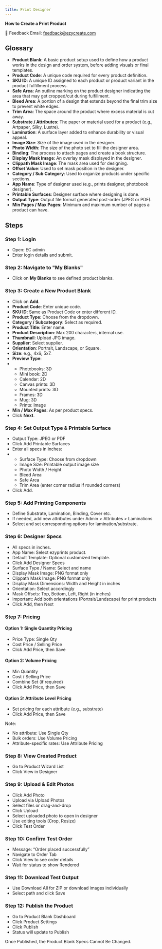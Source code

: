 ```yaml
---
title: Print Designer
---
```

**How to Create a Print Product**

[](https://admin.ezycreate.com/)📩 Feedback Email: [feedback@ezycreate.com](mailto:feedback@ezycreate.com)

## **Glossary**

* **Product Blank**: A basic product setup used to define how a product works in the design and order system, before adding visuals or final templates.
* **Product Code**: A unique code required for every product definition.
* **SKU ID**: A unique ID assigned to each product or product variant in the product fulfillment process.
* **Safe Area**: An outline marking on the product designer indicating the area that may get cropped/cut during fulfillment.
* **Bleed Area**: A portion of a design that extends beyond the final trim size to prevent white edges.
* **Trim Area**: The space around the product where excess material is cut away.
* **Substrate / Attributes**: The paper or material used for a product (e.g., Artpaper, Silky, Lustre).
* **Lamination**: A surface layer added to enhance durability or visual appeal.
* **Image Size**: Size of the image used in the designer.
* **Photo Width**: The size of the photo set to fill the designer area.
* **Binding**: The process to attach pages and create a book structure.
* **Display Mask Image**: An overlay mask displayed in the designer.
* **Clippath Mask Image**: The mask area used for designing.
* **Offset Value**: Used to set mask position in the designer.
* **Category / Sub Category**: Used to organize products under specific sections.
* **App Name**: Type of designer used (e.g., prints designer, photobook designer).
* **Printable Surfaces**: Designer surface where designing is done.
* **Output Type**: Output file format generated post-order (JPEG or PDF).
* **Min Pages / Max Pages**: Minimum and maximum number of pages a product can have.

## **Steps**

### **Step 1: Login**

* Open: EC admin
* Enter login details and submit.

### **Step 2: Navigate to "My Blanks"**

* Click on **My Blanks** to see defined product blanks.

### **Step 3: Create a New Product Blank**

* Click on **Add**.
* **Product Code**: Enter unique code.
* **SKU ID**: Same as Product Code or enter different ID.
* **Product Type**: Choose from the dropdown.
* **Category / Subcategory**: Select as required.
* **Product Title**: Enter name.
* **Product Description**: Max 200 characters, internal use.
* **Thumbnail**: Upload JPG image.
* **Supplier**: Select supplier.
* **Orientation**: Portrait, Landscape, or Square.
* **Size**: e.g., 4x6, 5x7.
* **Preview Type**:
* * Photobooks: 3D
  * Mini book: 2D
  * Calendar: 2D
  * Canvas prints: 3D
  * Mounted prints: 3D
  * Frames: 3D
  * Mug: 3D
  * Prints: Image
* **Min / Max Pages**: As per product specs.
* Click **Next**.

### **Step 4: Set Output Type & Printable Surface**

* Output Type: JPEG or PDF
* Click Add Printable Surfaces
* Enter all specs in inches:
* * Surface Type: Choose from dropdown
  * Image Size: Printable output image size
  * Photo Width / Height
  * Bleed Area
  * Safe Area
  * Trim Area (enter corner radius if rounded corners)
* Click Add.

### Step 5: Add **Printing Components**

* Define Substrate, Lamination, Binding, Cover etc.
* If needed, add new attributes under Admin > Attributes > Laminations
* Select and set corresponding options for lamination/substrate.

### **Step 6: Designer Specs**

* All specs in inches.
* App Name: Select ezyprints product.
* Default Template: Optional customized template.
* Click Add Designer Specs
* Surface Type / Name: Select and name
* Display Mask Image: PNG format only
* Clippath Mask Image: PNG format only
* Display Mask Dimensions: Width and Height in inches
* Orientation: Select accordingly
* Mask Offsets: Top, Bottom, Left, Right (in inches)
* Important: Add both orientations (Portrait/Landscape) for print products
* Click Add, then Next

### **Step 7: Pricing**

#### **Option 1: Single Quantity Pricing**

* Price Type: Single Qty
* Cost Price / Selling Price
* Click Add Price, then Save

#### **Option 2: Volume Pricing**

* Min Quantity
* Cost / Selling Price
* Combine Set (if required)
* Click Add Price, then Save

#### **Option 3: Attribute Level Pricing**

* Set pricing for each attribute (e.g., substrate)
* Click Add Price, then Save

Note:

* No attribute: Use Single Qty
* Bulk orders: Use Volume Pricing
* Attribute-specific rates: Use Attribute Pricing

### **Step 8: View Created Product**

* Go to Product Wizard List
* Click View in Designer

### **Step 9: Upload & Edit Photos**

* Click Add Photo
* Upload via Upload Photos
* Select files or drag-and-drop
* Click Upload
* Select uploaded photo to open in designer
* Use editing tools (Crop, Resize)
* Click Test Order

### **Step 10: Confirm Test Order**

* Message: “Order placed successfully”
* Navigate to Order Tab
* Click View to see order details
* Wait for status to show Rendered

### **Step 11: Download Test Output**

* Use Download All for ZIP or download images individually
* Select path and click Save

### **Step 12: Publish the Product**

* Go to Product Blank Dashboard
* Click Product Settings
* Click Publish
* Status will update to Publish

Once Published, the Product Blank Specs Cannot Be Changed.
